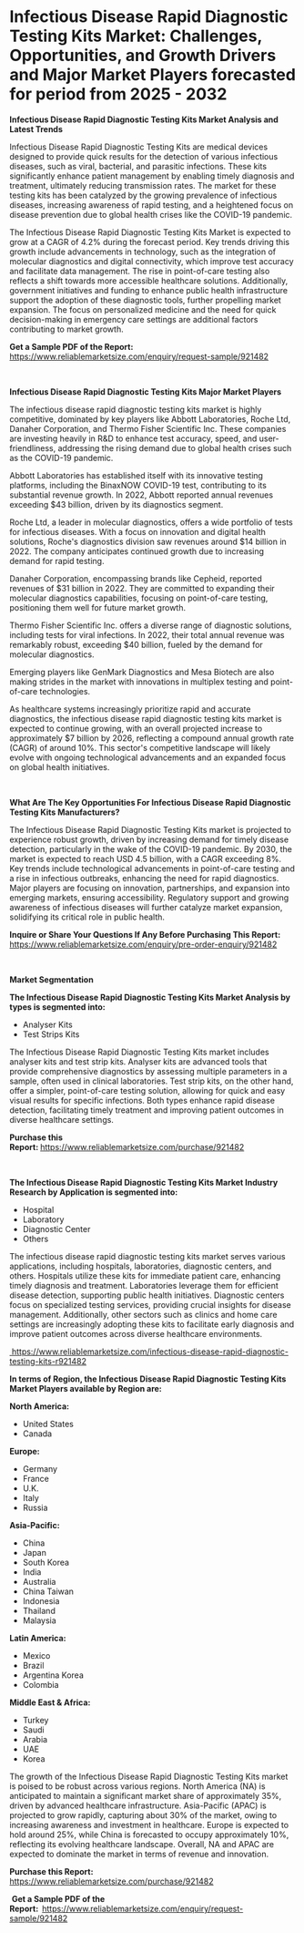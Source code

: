 <p><h1>Infectious Disease Rapid Diagnostic Testing Kits Market: Challenges, Opportunities, and Growth Drivers and Major Market Players forecasted for period from 2025 - 2032</h1></p><p><strong>Infectious Disease Rapid Diagnostic Testing Kits Market Analysis and Latest Trends</strong></p>
<p><p>Infectious Disease Rapid Diagnostic Testing Kits are medical devices designed to provide quick results for the detection of various infectious diseases, such as viral, bacterial, and parasitic infections. These kits significantly enhance patient management by enabling timely diagnosis and treatment, ultimately reducing transmission rates. The market for these testing kits has been catalyzed by the growing prevalence of infectious diseases, increasing awareness of rapid testing, and a heightened focus on disease prevention due to global health crises like the COVID-19 pandemic.</p><p>The Infectious Disease Rapid Diagnostic Testing Kits Market is expected to grow at a CAGR of 4.2% during the forecast period. Key trends driving this growth include advancements in technology, such as the integration of molecular diagnostics and digital connectivity, which improve test accuracy and facilitate data management. The rise in point-of-care testing also reflects a shift towards more accessible healthcare solutions. Additionally, government initiatives and funding to enhance public health infrastructure support the adoption of these diagnostic tools, further propelling market expansion. The focus on personalized medicine and the need for quick decision-making in emergency care settings are additional factors contributing to market growth.</p></p>
<p><strong>Get a Sample PDF of the Report:&nbsp;</strong> <a href="https://www.reliablemarketsize.com/enquiry/request-sample/921482?utm_campaign=2468&utm_medium=2&utm_source=Github&utm_content=ia&utm_term=18042025&utm_id=infectious-disease-rapid-diagnostic-testing-kits">https://www.reliablemarketsize.com/enquiry/request-sample/921482</a></p>
<p>&nbsp;</p>
<p><strong>Infectious Disease Rapid Diagnostic Testing Kits Major Market Players</strong></p>
<p><p>The infectious disease rapid diagnostic testing kits market is highly competitive, dominated by key players like Abbott Laboratories, Roche Ltd, Danaher Corporation, and Thermo Fisher Scientific Inc. These companies are investing heavily in R&D to enhance test accuracy, speed, and user-friendliness, addressing the rising demand due to global health crises such as the COVID-19 pandemic.</p><p>Abbott Laboratories has established itself with its innovative testing platforms, including the BinaxNOW COVID-19 test, contributing to its substantial revenue growth. In 2022, Abbott reported annual revenues exceeding $43 billion, driven by its diagnostics segment.</p><p>Roche Ltd, a leader in molecular diagnostics, offers a wide portfolio of tests for infectious diseases. With a focus on innovation and digital health solutions, Roche's diagnostics division saw revenues around $14 billion in 2022. The company anticipates continued growth due to increasing demand for rapid testing.</p><p>Danaher Corporation, encompassing brands like Cepheid, reported revenues of $31 billion in 2022. They are committed to expanding their molecular diagnostics capabilities, focusing on point-of-care testing, positioning them well for future market growth.</p><p>Thermo Fisher Scientific Inc. offers a diverse range of diagnostic solutions, including tests for viral infections. In 2022, their total annual revenue was remarkably robust, exceeding $40 billion, fueled by the demand for molecular diagnostics.</p><p>Emerging players like GenMark Diagnostics and Mesa Biotech are also making strides in the market with innovations in multiplex testing and point-of-care technologies. </p><p>As healthcare systems increasingly prioritize rapid and accurate diagnostics, the infectious disease rapid diagnostic testing kits market is expected to continue growing, with an overall projected increase to approximately $7 billion by 2026, reflecting a compound annual growth rate (CAGR) of around 10%. This sector's competitive landscape will likely evolve with ongoing technological advancements and an expanded focus on global health initiatives.</p></p>
<p>&nbsp;</p>
<p><strong>What Are The Key Opportunities For Infectious Disease Rapid Diagnostic Testing Kits Manufacturers?</strong></p>
<p><p>The Infectious Disease Rapid Diagnostic Testing Kits market is projected to experience robust growth, driven by increasing demand for timely disease detection, particularly in the wake of the COVID-19 pandemic. By 2030, the market is expected to reach USD 4.5 billion, with a CAGR exceeding 8%. Key trends include technological advancements in point-of-care testing and a rise in infectious outbreaks, enhancing the need for rapid diagnostics. Major players are focusing on innovation, partnerships, and expansion into emerging markets, ensuring accessibility. Regulatory support and growing awareness of infectious diseases will further catalyze market expansion, solidifying its critical role in public health.</p></p>
<p><strong>Inquire or Share Your Questions If Any Before Purchasing This Report:</strong> <a href="https://www.reliablemarketsize.com/enquiry/pre-order-enquiry/921482?utm_campaign=2468&utm_medium=2&utm_source=Github&utm_content=ia&utm_term=18042025&utm_id=infectious-disease-rapid-diagnostic-testing-kits">https://www.reliablemarketsize.com/enquiry/pre-order-enquiry/921482</a></p>
<p>&nbsp;</p>
<p><strong>Market Segmentation</strong></p>
<p><strong>The Infectious Disease Rapid Diagnostic Testing Kits Market Analysis by types is segmented into:</strong></p>
<p><ul><li>Analyser Kits</li><li>Test Strips Kits</li></ul></p>
<p><p>The Infectious Disease Rapid Diagnostic Testing Kits market includes analyser kits and test strip kits. Analyser kits are advanced tools that provide comprehensive diagnostics by assessing multiple parameters in a sample, often used in clinical laboratories. Test strip kits, on the other hand, offer a simpler, point-of-care testing solution, allowing for quick and easy visual results for specific infections. Both types enhance rapid disease detection, facilitating timely treatment and improving patient outcomes in diverse healthcare settings.</p></p>
<p><strong>Purchase this Report:&nbsp;</strong><a href="https://www.reliablemarketsize.com/purchase/921482?utm_campaign=2468&utm_medium=2&utm_source=Github&utm_content=ia&utm_term=18042025&utm_id=infectious-disease-rapid-diagnostic-testing-kits">https://www.reliablemarketsize.com/purchase/921482</a></p>
<p>&nbsp;</p>
<p><strong>The Infectious Disease Rapid Diagnostic Testing Kits Market Industry Research by Application is segmented into:</strong></p>
<p><ul><li>Hospital</li><li>Laboratory</li><li>Diagnostic Center</li><li>Others</li></ul></p>
<p><p>The infectious disease rapid diagnostic testing kits market serves various applications, including hospitals, laboratories, diagnostic centers, and others. Hospitals utilize these kits for immediate patient care, enhancing timely diagnosis and treatment. Laboratories leverage them for efficient disease detection, supporting public health initiatives. Diagnostic centers focus on specialized testing services, providing crucial insights for disease management. Additionally, other sectors such as clinics and home care settings are increasingly adopting these kits to facilitate early diagnosis and improve patient outcomes across diverse healthcare environments.</p></p>
<p><a href="https://www.reliablemarketsize.com/infectious-disease-rapid-diagnostic-testing-kits-r921482?utm_campaign=2468&utm_medium=2&utm_source=Github&utm_content=ia&utm_term=18042025&utm_id=infectious-disease-rapid-diagnostic-testing-kits">&nbsp;https://www.reliablemarketsize.com/infectious-disease-rapid-diagnostic-testing-kits-r921482</a></p>
<p><strong>In terms of Region, the Infectious Disease Rapid Diagnostic Testing Kits Market Players available by Region are:</strong></p>
<p>
    <p> <strong> North America: </strong>
        <ul>
            <li>United States</li>
            <li>Canada</li>
        </ul>
        </p> 
    <p> <strong> Europe: </strong>
        <ul>
            <li>Germany</li>
            <li>France</li>
            <li>U.K.</li>
            <li>Italy</li>
            <li>Russia</li>
        </ul>
        </p> 
    <p> <strong> Asia-Pacific: </strong>
        <ul>
            <li>China</li>
            <li>Japan</li>
            <li>South Korea</li>
            <li>India</li>
            <li>Australia</li>
            <li>China Taiwan</li>
            <li>Indonesia</li>
            <li>Thailand</li>
            <li>Malaysia</li>
        </ul>
        </p> 
    <p> <strong> Latin America: </strong>
        <ul>
            <li>Mexico</li>
            <li>Brazil</li>
            <li>Argentina Korea</li>
            <li>Colombia</li>
        </ul>
        </p> 
    <p> <strong> Middle East & Africa: </strong>
        <ul>
            <li>Turkey</li>
            <li>Saudi</li>
            <li>Arabia</li>
            <li>UAE</li>
            <li>Korea</li>
        </ul>
    </p>
    </p>
<p><p>The growth of the Infectious Disease Rapid Diagnostic Testing Kits market is poised to be robust across various regions. North America (NA) is anticipated to maintain a significant market share of approximately 35%, driven by advanced healthcare infrastructure. Asia-Pacific (APAC) is projected to grow rapidly, capturing about 30% of the market, owing to increasing awareness and investment in healthcare. Europe is expected to hold around 25%, while China is forecasted to occupy approximately 10%, reflecting its evolving healthcare landscape. Overall, NA and APAC are expected to dominate the market in terms of revenue and innovation.</p></p>
<p><strong>Purchase this Report: </strong><a href="https://www.reliablemarketsize.com/purchase/921482?utm_campaign=2468&utm_medium=2&utm_source=Github&utm_content=ia&utm_term=18042025&utm_id=infectious-disease-rapid-diagnostic-testing-kits">https://www.reliablemarketsize.com/purchase/921482</a></p>
<p>&nbsp;<strong>Get a Sample PDF of the Report:&nbsp;&nbsp;</strong><a href="https://www.reliablemarketsize.com/enquiry/request-sample/921482?utm_campaign=2468&utm_medium=2&utm_source=Github&utm_content=ia&utm_term=18042025&utm_id=infectious-disease-rapid-diagnostic-testing-kits">https://www.reliablemarketsize.com/enquiry/request-sample/921482</a></p>
<p><strong></strong></p>
<p><p></p><p></p><p></p></p>